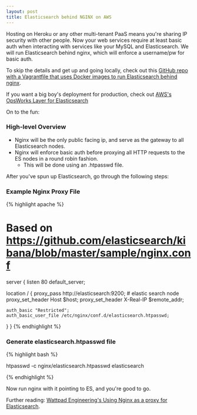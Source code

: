 ```yaml
---
layout: post
title: Elasticsearch behind NGINX on AWS
---
```


Hosting on Heroku or any other multi-tenant PaaS means you're sharing IP security with other people. Now your web services require at least basic auth
when interacting with services like your MySQL and Elasticsearch. We will run Elasticsearch behind nginx, which will enforce a username/pw for basic auth.

<!--more-->

To skip the details and get up and going locally, check out this [GitHub repo with a Vagrantfile that uses Docker images to run Elasticsearch behind nginx](https://github.com/dimroc/secure-elasticsearch-vagrant).

If you want a big boy's deployment for production, check out [AWS's OpsWorks Layer for Elasticsearch](http://blogs.aws.amazon.com/application-management/post/Tx3MEVKS0A4G7R5/Deploying-Elasticsearch-with-OpsWorks) 

On to the fun:

### High-level Overview

* Nginx will be the only public facing ip, and serve as the gateway to all Elasticsearch nodes.
* Nginx will enforce basic auth before proxying all HTTP requests to the ES nodes in a round robin fashion.
  * This will be done using an .htpasswd file.

After you've spun up Elasticsearch, go through the following steps:

### Example Nginx Proxy File

{% highlight apache %}

# Based on https://github.com/elasticsearch/kibana/blob/master/sample/nginx.conf

server {
  listen                80 default_server;

  location / {
    proxy_pass http://elasticsearch:9200; # elastic search node
    proxy_set_header Host      $host;
    proxy_set_header X-Real-IP $remote_addr;

    auth_basic "Restricted";
    auth_basic_user_file /etc/nginx/conf.d/elasticsearch.htpasswd;
  }
}
{% endhighlight %}

### Generate elasticsearch.htpasswd file

{% highlight bash %}

htpasswd -c nginx/elasticsearch.htpasswd elasticsearch

{% endhighlight %}

Now run nginx with it pointing to ES, and you're good to go.

Further reading: [Wattpad Engineering's Using Nginx as a proxy for Elasticsearch](http://engineering.wattpad.com/post/78037079531/using-nginx-as-a-proxy-for-elasticsearch-and-how-to).
